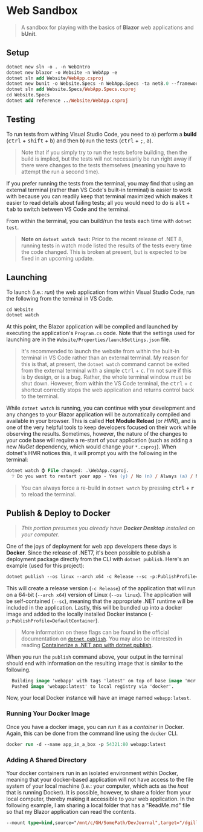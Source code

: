 # Web Sandbox

> A sandbox for playing with the basics of **Blazor** web applications and **bUnit**.

## Setup

```ps
dotnet new sln -o . -n WebIntro
dotnet new blazor -o Website -n WebApp -e
dotnet sln add Website/WebApp.csproj
dotnet new bunit -o Website.Specs -n WebApp.Specs -ta net8.0 --framework xunit
dotnet sln add Website.Specs/WebApp.Specs.csproj
cd Website.Specs
dotnet add reference ../Website/WebApp.csproj
```

## Testing

To run tests from withing Visual Studio Code, you need to a) perform a **build** (<kbd>ctrl</kbd> + <kbd>shift</kbd> + <kbd>b</kbd>) and then b) run the tests (<kbd>ctrl</kbd> + <kbd>;</kbd>, <kbd>a</kbd>).

> Note that if you simply try to run the tests before building, then the build is implied, but the tests will not necessarily be run right away if there were changes to the tests themselves (meaning you have to attempt the run a second time).

If you prefer running the tests from the terminal, you may find that using an external terminal (rather than VS Code's built-in terminal) is easier to work with because you can readily keep that terminal maximized which makes it easier to read details about failing tests; all you would need to do is <kbd>alt</kbd> + <kbd>tab</kbd> to switch between VS Code and the terminal.

From within the terminal, you can build/run the tests each time with `dotnet test`.

> **Note on `dotnet watch test`:** Prior to the recent release of .NET 8, running tests in watch mode listed the results of the tests every time the code changed. This is broken at present, but is expected to be fixed in an upcoming update.

## Launching

To launch (i.e.: *run*) the web application from within Visual Studio Code, run the following from the terminal in VS Code.

```ps
cd Website
dotnet watch
```

At this point, the Blazor application will be compiled and launched by executing the application's `Program.cs` code. Note that the settings used for launching are in the `Website/Properties/launchSettings.json` file.

> It's recommended to launch the website from within the built-in terminal in VS Code rather than an external terminal. My reason for this is that, at present, the `dotnet watch` command cannot be exited from the external terminal with a simple <kbd>ctrl</kbd> + <kbd>c</kbd>. I'm not sure if this is by design, or is a bug. Rather, the whole terminal window must be shut down. However, from within the VS Code terminal, the <kbd>ctrl</kbd> + <kbd>c</kbd> shortcut correctly stops the web application and returns control back to the terminal.

While `dotnet watch` is running, you can continue with your development and any changes to your Blazor application will be automatically compiled and available in your browser. This is called **Hot Module Reload** (or *HMR*), and is one of the very helpful tools to keep developers focused on their work while observing the results. Sometimes, however, the nature of the changes to your code base will require a re-start of your application (such as adding a new *NuGet* dependency, which would change your `*.csproj`). When dotnet's HMR notices this, it will prompt you with the following in the terminal:

```ps
dotnet watch ⌚ File changed: .\WebApp.csproj.
  ❔ Do you want to restart your app - Yes (y) / No (n) / Always (a) / Never (v)?
```

> You can always force a re-build in `dotnet watch` by pressing **<kbd>ctrl</kbd> + <kbd>r</kbd>** to reload the terminal.

## Publish & Deploy to Docker

> *This portion presumes you already have **Docker Desktop** installed on your computer.*

One of the joys of deployment for web app developers these days is **Docker**. Since the release of .NET7, it's been possible to publish a deployment package directly from the CLI with `dotnet publish`. Here's an example (used for this project):

```ps
dotnet publish --os linux --arch x64 -c Release --sc -p:PublishProfile=DefaultContainer
```

This will create a release version (`-c Release`) of the application that will run on a 64-bit (`--arch x64`) version of Linux (`--os linux`). The application will be self-contained (`--sc`), meaning that the appropriate .NET runtime will be included in the application. Lastly, this will be bundled up into a docker image and added to the locally installed Docker instance (`-p:PublishProfile=DefaultContainer`).

> More information on these flags can be found in the official documentation on [`dotnet publish`](https://learn.microsoft.com/en-us/dotnet/core/tools/dotnet-publish). You may also be interested in reading [Containerize a .NET app with dotnet publish](https://learn.microsoft.com/en-us/dotnet/core/docker/publish-as-container?pivots=dotnet-8-0).

When you run the `publish` command above, your output in the terminal should end with information on the resulting image that is similar to the following.

```ps
  Building image 'webapp' with tags 'latest' on top of base image 'mcr.microsoft.com/dotnet/runtime-deps:8.0'.
  Pushed image 'webapp:latest' to local registry via 'docker'.
```

Now, your local Docker instance will have an image named `webapp:latest`.

### Running Your Docker Image

Once you have a docker image, you can *run* it as a *container* in Docker. Again, this can be done from the command line using the `docker` CLI.

```ps
docker run -d --name app_in_a_box -p 54321:80 webapp:latest
```

### Adding A Shared Directory

Your docker containers run in an isolated environment within Docker, meaning that your docker-based application will not have access to the file system of your local machine (i.e.: your computer, which acts as the *host* that is running Docker). It is possible, however, to share a folder from your local computer, thereby making it accessible to your web application. In the following example, I am sharing a local folder that has a "ReadMe.md" file so that my Blazor application can read the contents.

```ps
--mount type=bind,source="/mnt/c/GH/SomePath/DevJournal",target="/dgilleland"
```
